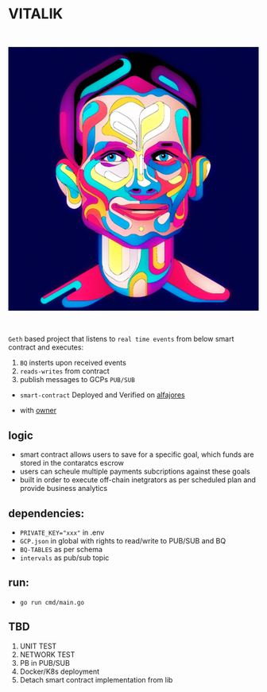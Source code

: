 # VITALIK

<br/>
<p align="center">
<img src="img/vitalik.png">
</a>
</p>
<br/>

`Geth` based project that listens to `real time events` from below smart contract and executes:

1. `BQ` insterts upon received events
2. `reads-writes` from contract
3. publish messages to GCPs `PUB/SUB`

- `smart-contract` Deployed and Verified on [alfajores](https://explorer.celo.org/alfajores/address/0xa883d9C6F7FC4baB52AcD2E42E51c4c528d7F7D3/contracts)

- with [owner](https://explorer.celo.org/alfajores/address/0x741e0608906B74B8754a99413A7374FdE7B9779a/transactions)

## logic

- smart contract allows users to save for a specific goal, which funds are stored in the contaratcs escrow
- users can scheule multiple payments subcriptions against these goals
- built in order to execute off-chain inetgrators as per scheduled plan and provide business analytics

## dependencies:

- `PRIVATE_KEY="xxx"` in .env
- `GCP.json` in global with rights to read/write to PUB/SUB and BQ
- `BQ-TABLES` as per schema
- `intervals` as pub/sub topic

## run:

- `go run cmd/main.go`

## TBD

1. UNIT TEST
2. NETWORK TEST
3. PB in PUB/SUB
4. Docker/K8s deployment
5. Detach smart contract implementation from lib
